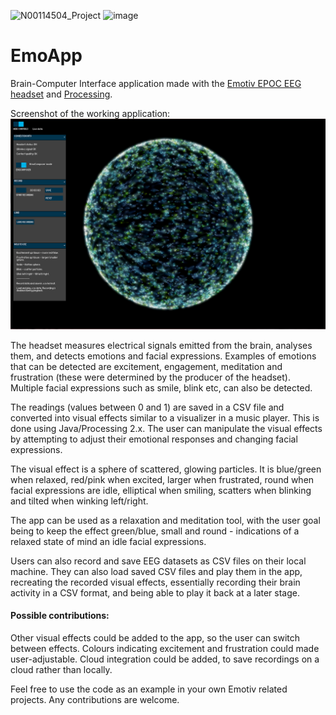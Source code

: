 ![N00114504_Project](https://user-images.githubusercontent.com/2589523/132096323-2f8786ca-baa9-4cdf-baa2-f161a9ad9c17.jpg)
![image](https://user-images.githubusercontent.com/2589523/132096344-0777e8d2-c20a-41e1-beee-a8962af5dcbb.png)

EmoApp
======
Brain-Computer Interface application made with the [Emotiv EPOC EEG headset](https://emotiv.com/epoc.php) and [Processing](https://processing.org/).

Screenshot of the working application:
![Visualiser of Emotions app screenshot](/showcase-app-scrn.png)

The headset measures electrical signals emitted from the brain, analyses them, and detects emotions and facial expressions. Examples of emotions that can be detected are excitement, engagement, meditation and frustration (these were determined by the producer of the headset). Multiple facial expressions such as smile, blink etc, can also be detected. 

The readings (values between 0 and 1) are saved in a CSV file and converted into visual effects similar to a visualizer in a music player. This is done using Java/Processing 2.x. The user can manipulate the visual effects by attempting to adjust their emotional responses and changing facial expressions. 

The visual effect is a sphere of scattered, glowing particles. It is blue/green when relaxed, red/pink when excited, larger when frustrated, round when facial expressions are idle, elliptical when smiling, scatters when blinking and tilted when winking left/right.

The app can be used as a relaxation and meditation tool, with the user goal being to keep the effect green/blue, small and round - indications of a relaxed state of mind an idle facial expressions.

Users can also record and save EEG datasets as CSV files on their local machine. They can also load saved CSV files and play them in the app, recreating the recorded visual effects, essentially recording their brain activity in a CSV format, and being able to play it back at a later stage.

#### Possible contributions:

Other visual effects could be added to the app, so the user can switch between effects. Colours indicating excitement and frustration could made user-adjustable. Cloud integration could be added, to save recordings on a cloud rather than locally.

Feel free to use the code as an example in your own Emotiv related projects. Any contributions are welcome.
